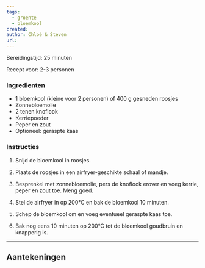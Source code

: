 ```yaml
---
tags:
  - groente
  - bloemkool
created: 
author: Chloë & Steven
url:
---
```

Bereidingstijd: 25 minuten

Recept voor: 2-3 personen

### Ingredienten

- 1 bloemkool (kleine voor 2 personen) of 400 g gesneden roosjes
- Zonnebloemolie
- 2 tenen knoflook
- Kerriepoeder
- Peper en zout
- Optioneel: geraspte kaas
### Instructies

1. Snijd de bloemkool in roosjes.

2. Plaats de roosjes in een airfryer-geschikte schaal of mandje.

3. Besprenkel met zonnebloemolie, pers de knoflook erover en voeg kerrie, peper en zout toe. Meng goed.

4. Stel de airfryer in op 200°C en bak de bloemkool 10 minuten.

5. Schep de bloemkool om en voeg eventueel geraspte kaas toe.

6. Bak nog eens 10 minuten op 200°C tot de bloemkool goudbruin en knapperig is.

-----

## Aantekeningen
